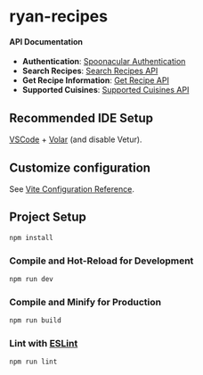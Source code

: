 # ryan-recipes

#### API Documentation

- **Authentication**: [Spoonacular Authentication](https://spoonacular.com/food-api/docs#Authentication)
- **Search Recipes**: [Search Recipes API](https://spoonacular.com/food-api/docs#Search-Recipes-Complex)
- **Get Recipe Information**: [Get Recipe API](https://spoonacular.com/food-api/docs#Get-Recipe-Information)
- **Supported Cuisines**: [Supported Cuisines API](https://spoonacular.com/food-api/docs#Cuisines)

## Recommended IDE Setup

[VSCode](https://code.visualstudio.com/) + [Volar](https://marketplace.visualstudio.com/items?itemName=Vue.volar) (and disable Vetur).

## Customize configuration

See [Vite Configuration Reference](https://vite.dev/config/).

## Project Setup

```sh
npm install
```

### Compile and Hot-Reload for Development

```sh
npm run dev
```

### Compile and Minify for Production

```sh
npm run build
```

### Lint with [ESLint](https://eslint.org/)

```sh
npm run lint
```
